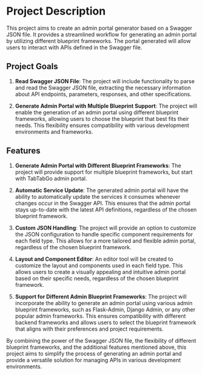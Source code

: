 # Project Description

This project aims to create an admin portal generator based on a Swagger JSON file. It provides a streamlined workflow for generating an admin portal by utilizing different blueprint frameworks. The portal generated will allow users to interact with APIs defined in the Swagger file.

## Project Goals

1. **Read Swagger JSON File**: The project will include functionality to parse and read the Swagger JSON file, extracting the necessary information about API endpoints, parameters, responses, and other specifications.

2. **Generate Admin Portal with Multiple Blueprint Support**: The project will enable the generation of an admin portal using different blueprint frameworks, allowing users to choose the blueprint that best fits their needs. This flexibility ensures compatibility with various development environments and frameworks.

## Features

1. **Generate Admin Portal with Different Blueprint Frameworks**: The project will provide support for multiple blueprint frameworks, but start with TabTabGo admin portal.

2. **Automatic Service Update**: The generated admin portal will have the ability to automatically update the services it consumes whenever changes occur in the Swagger API. This ensures that the admin portal stays up-to-date with the latest API definitions, regardless of the chosen blueprint framework.

3. **Custom JSON Handling**: The project will provide an option to customize the JSON configuration to handle specific component requirements for each field type. This allows for a more tailored and flexible admin portal, regardless of the chosen blueprint framework.

4. **Layout and Component Editor**: An editor tool will be created to customize the layout and components used in each field type. This allows users to create a visually appealing and intuitive admin portal based on their specific needs, regardless of the chosen blueprint framework.

5. **Support for Different Admin Blueprint Frameworks**: The project will incorporate the ability to generate an admin portal using various admin blueprint frameworks, such as Flask-Admin, Django Admin, or any other popular admin frameworks. This ensures compatibility with different backend frameworks and allows users to select the blueprint framework that aligns with their preferences and project requirements.

By combining the power of the Swagger JSON file, the flexibility of different blueprint frameworks, and the additional features mentioned above, this project aims to simplify the process of generating an admin portal and provide a versatile solution for managing APIs in various development environments.
